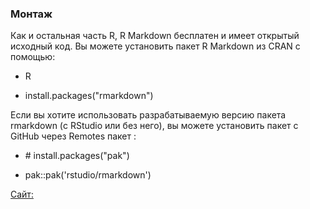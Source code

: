  
### Монтаж

Как и остальная часть R, R Markdown бесплатен и имеет открытый исходный код. Вы можете установить пакет R Markdown из CRAN с помощью:

- R

- install.packages("rmarkdown")

Если вы хотите использовать разрабатываемую версию пакета rmarkdown (с RStudio или без него), вы можете установить пакет с GitHub через Remotes пакет :

- \# install.packages("pak")

- pak::pak('rstudio/rmarkdown')

[Сайт:](https://rmarkdown.rstudio.com/lesson-1.html)

